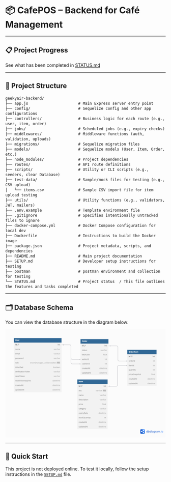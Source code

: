 
# 📦 CafePOS – Backend for Café Management

---

## 📋 Project Progress

See what has been completed in [STATUS.md](./STATUS.md) 


---

## 🧾 Project Structure

```
geekyair-backend/
├── app.js                      # Main Express server entry point
├── config/                     # Sequelize config and other app configurations
├── controllers/                # Business logic for each route (e.g., user, item, order)
├── jobs/                       # Scheduled jobs (e.g., expiry checks)
├── middlewares/                # Middleware functions (auth, validation, uploads)
├── migrations/                 # Sequelize migration files
├── models/                     # Sequelize models (User, Item, Order, etc.)
├── node_modules/               # Project dependencies
├── routes/                     # API route definitions
├── scripts/                    # Utility or CLI scripts (e.g., seeders, clear Database)
├── test-data/                  # Sample/mock files for testing (e.g., CSV upload)
│   └── items.csv               # Sample CSV import file for item upload testing
├── utils/                      # Utility functions (e.g., validators, JWT, mailers)
├── .env.example                # Template environment file
├── .gitignore                  # Specifies intentionally untracked files to ignore
├── docker-compose.yml          # Docker Compose configuration for local dev
├── Dockerfile                  # Instructions to build the Docker image
├── package.json                # Project metadata, scripts, and dependencies
├── README.md                   # Main project documentation
├── SETUP.md                    # Developer setup instructions for testing
├── postman                     # postman environment and collection for testing
└── STATUS.md                   # Project status  / This file outlines the features and tasks completed 

```

---
## 🗂️ Database Schema

You can view the database structure in the diagram below:

![Database Schema](docs/db-schema.png)

---

## 🚀 Quick Start

This project is not deployed online. To test it locally, follow the setup instructions in the [`SETUP.md`](./SETUP.md) file.

